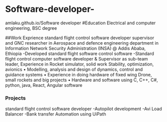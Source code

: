 # Software-developer-
amlaku.github.io/Software developer 
#Education 
Electrical and computer engineering, BSC degree

##Work Exprience 
standard flight control software developer supervisor and GNC researcher in Aerospace and defence engineering department in Information 
Network Security Administration (INSA) @ Addis Ababa, Ethiopia
-Developed standard flight software control software
-Standard flight control computer software developer & Supervisor as sub-team leader, Experience in Rocket simulator, solid work Stability, optimization, avionics
• Modelling, analysis and design of dynamics, control and guidance systems
• Experience in doing hardware of fixed wing Drone, small rockets and big projects
• Hardware and software using C, C++, C#, python, java, React, Angular software
### Projects
standard flight control software developer
-Autopilot development
-Avi Load Balancer
-Bank transfer Automation using UiPath

